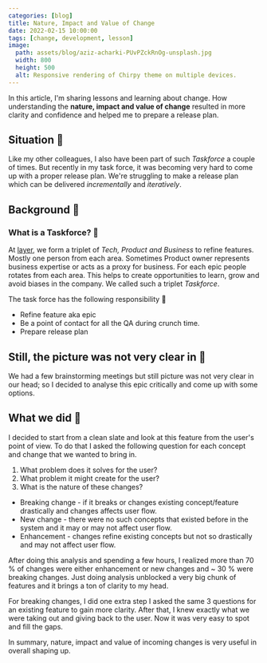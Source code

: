 ```yaml
---
categories: [blog]
title: Nature, Impact and Value of Change
date: 2022-02-15 10:00:00
tags: [change, development, lesson]
image:
  path: assets/blog/aziz-acharki-PUvPZckRnOg-unsplash.jpg
  width: 800
  height: 500
  alt: Responsive rendering of Chirpy theme on multiple devices.
---
```


In this article, I'm sharing lessons and learning about change. How understanding the **nature, impact and value of change** resulted in more clarity and confidence and helped me to prepare a release plan.

## Situation 🤺

Like my other colleagues, I also have been part of such *Taskforce* a couple of times. But recently in my task force, it was becoming very hard to come up with a proper release plan. We're struggling to make a release plan which can be delivered *incrementally* and *iteratively*.

## Background 📜

### What is a Taskforce? 🤔

At [layer](https://golayer.io/about/), we form a triplet of *Tech, Product and Business* to refine features. Mostly one person from each area. Sometimes Product owner represents business expertise or acts as a proxy for business. For each epic people rotates from each area. This helps to create opportunities to learn, grow and avoid biases in the company. We called such a triplet *Taskforce*.

The task force has the following responsibility 💪

- Refine feature aka epic
- Be a point of contact for all the QA during crunch time.
- Prepare release plan

## Still, the picture was not very clear in 🧠

We had a few brainstorming meetings but still picture was not very clear in our head; so I decided to analyse this epic critically and come up with some options.

## What we did 🤞

I decided to start from a clean slate and look at this feature from the user's point of view. To do that I asked the following question for each concept and change that we wanted to bring in.

1. What problem does it solves for the user?
2. What problem it might create for the user?
3. What is the nature of these changes?

- Breaking change - if it breaks or changes existing concept/feature drastically and changes affects user flow.
- New change - there were no such concepts that existed before in the system and it may or may not affect user flow.
- Enhancement - changes refine existing concepts but not so drastically and may not affect user flow.

After doing this analysis and spending a few hours, I realized more than 70 % of changes were either enhancement or new changes and ~ 30 % were breaking changes. Just doing analysis unblocked a very big chunk of features and it brings a ton of clarity to my head.

For breaking changes, I did one extra step I asked the same 3 questions for an existing feature to gain more clarity. After that, I knew exactly what we were taking out and giving back to the user. Now it was very easy to spot and fill the gaps.

In summary, nature, impact and value of incoming changes is very useful in overall shaping up.
